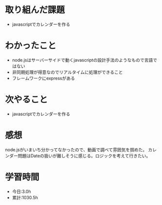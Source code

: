 # 取り組んだ課題
- javascriptでカレンダーを作る
# わかったこと
- node.jsはサーバーサイドで動くjavascriptの設計手法のようなもので言語ではない
- 非同期処理が得意なのでリアルタイムに処理ができること
- フレームワークにexpressがある
# 次やること
- javascriptでカレンダーを作る
# 感想
node.jsがいまいち分かってなかったので、動画で調べて雰囲気を掴めた。
カレンダー問題はDateの扱いが難しそうに感じる。ロジックを考えて行きたい。
# 学習時間
- 今日:3.0h
- 累計:1030.5h